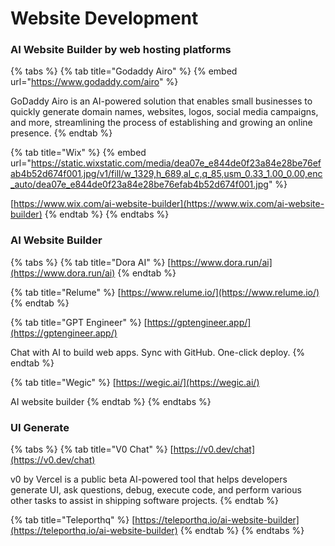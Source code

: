 # Website Development

### AI Website Builder by web hosting platforms

{% tabs %}
{% tab title="Godaddy Airo" %}
{% embed url="https://www.godaddy.com/airo" %}

GoDaddy Airo is an AI-powered solution that enables small businesses to quickly generate domain names, websites, logos, social media campaigns, and more, streamlining the process of establishing and growing an online presence.
{% endtab %}

{% tab title="Wix" %}
{% embed url="https://static.wixstatic.com/media/dea07e_e844de0f23a84e28be76efab4b52d674f001.jpg/v1/fill/w_1329,h_689,al_c,q_85,usm_0.33_1.00_0.00,enc_auto/dea07e_e844de0f23a84e28be76efab4b52d674f001.jpg" %}

[https://www.wix.com/ai-website-builder](https://www.wix.com/ai-website-builder)
{% endtab %}
{% endtabs %}



### AI Website Builder&#x20;

{% tabs %}
{% tab title="Dora AI" %}
[https://www.dora.run/ai](https://www.dora.run/ai)
{% endtab %}

{% tab title="Relume" %}
[https://www.relume.io/](https://www.relume.io/)
{% endtab %}

{% tab title="GPT Engineer" %}
[https://gptengineer.app/](https://gptengineer.app/)

Chat with AI to build web apps. Sync with GitHub. One-click deploy.
{% endtab %}

{% tab title="Wegic" %}
[https://wegic.ai/](https://wegic.ai/)

AI website builder
{% endtab %}
{% endtabs %}



### UI Generate

{% tabs %}
{% tab title="V0 Chat" %}
[https://v0.dev/chat](https://v0.dev/chat)

v0 by Vercel is a public beta AI-powered tool that helps developers generate UI, ask questions, debug, execute code, and perform various other tasks to assist in shipping software projects.
{% endtab %}

{% tab title="Teleporthq" %}
[https://teleporthq.io/ai-website-builder](https://teleporthq.io/ai-website-builder)
{% endtab %}
{% endtabs %}



